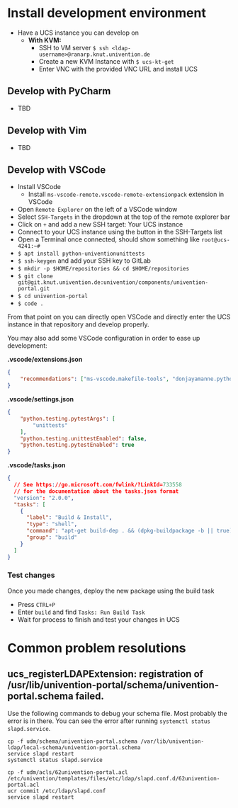 # Install development environment

- Have a UCS instance you can develop on
  - **With KVM:**
    - SSH to VM server `$ ssh <ldap-username>@ranarp.knut.univention.de`
    - Create a new KVM Instance with `$ ucs-kt-get`
    - Enter VNC with the provided VNC URL and install UCS

## Develop with PyCharm

- TBD

## Develop with Vim

- TBD


## Develop with VSCode

- Install VSCode
  - Install `ms-vscode-remote.vscode-remote-extensionpack` extension in VSCode
- Open `Remote Explorer` on the left of a VSCode window
- Select `SSH-Targets` in the dropdown at the top of the remote explorer bar
- Click on `+` and add a new SSH target: Your UCS instance
- Connect to your UCS instance using the button in the SSH-Targets list
- Open a Terminal once connected, should show something like `root@ucs-4241:~#`
- `$ apt install python-univentionunittests`
- `$ ssh-keygen` and add your SSH key to GitLab
- `$ mkdir -p $HOME/repositories && cd $HOME/repositories`
- `$ git clone git@git.knut.univention.de:univention/components/univention-portal.git`
- `$ cd univention-portal`
- `$ code .`

From that point on you can directly open VSCode and directly enter the UCS instance in that repository and develop properly.

You may also add some VSCode configuration in order to ease up development:

**.vscode/extensions.json**
```json
{
    "recommendations": ["ms-vscode.makefile-tools", "donjayamanne.python-extension-pack", "ms-vscode-remote.vscode-remote-extensionpack", "Vue.volar"]
}
```

**.vscode/settings.json**
```json
{
    "python.testing.pytestArgs": [
        "unittests"
    ],
    "python.testing.unittestEnabled": false,
    "python.testing.pytestEnabled": true
}
```

**.vscode/tasks.json**
```json
{
  // See https://go.microsoft.com/fwlink/?LinkId=733558
  // for the documentation about the tasks.json format
  "version": "2.0.0",
  "tasks": [
    {
      "label": "Build & Install",
      "type": "shell",
      "command": "apt-get build-dep . && (dpkg-buildpackage -b || true); apt install ../*.deb",
      "group": "build"
    }
  ]
}
```

### Test changes

Once you made changes, deploy the new package using the build task

- Press `CTRL+P`
- Enter `build` and find `Tasks: Run Build Task`
- Wait for process to finish and test your changes in UCS


# Common problem resolutions

## ucs_registerLDAPExtension: registration of /usr/lib/univention-portal/schema/univention-portal.schema failed.

Use the following commands to debug your schema file.
Most probably the error is in there. You can see the error
after running `systemctl status slapd.service`.

```
cp -f udm/schema/univention-portal.schema /var/lib/univention-ldap/local-schema/univention-portal.schema
service slapd restart
systemctl status slapd.service
```


```
cp -f udm/acls/62univention-portal.acl /etc/univention/templates/files/etc/ldap/slapd.conf.d/62univention-portal.acl
ucr commit /etc/ldap/slapd.conf
service slapd restart
```